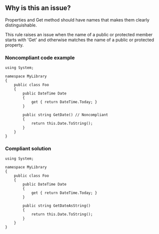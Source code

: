 ## Why is this an issue?
 
Properties and Get method should have names that makes them clearly distinguishable.
 
This rule raises an issue when the name of a public or protected member starts with 'Get' and otherwise matches the name of a public or protected property.
 
### Noncompliant code example

    using System;
    
    namespace MyLibrary
    {
        public class Foo
        {
            public DateTime Date
            {
                get { return DateTime.Today; }
            }
    
            public string GetDate() // Noncompliant
            {
                return this.Date.ToString();
            }
        }
    }

### Compliant solution

    using System;
    
    namespace MyLibrary
    {
        public class Foo
        {
            public DateTime Date
            {
                get { return DateTime.Today; }
            }
    
            public string GetDateAsString()
            {
                return this.Date.ToString();
            }
        }
    }